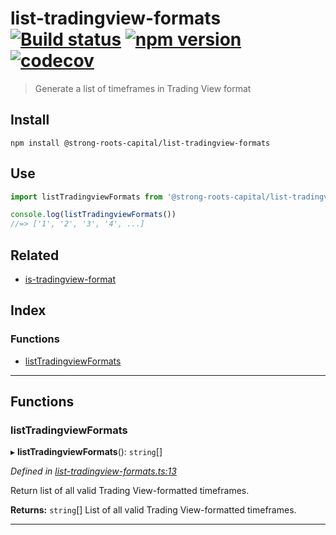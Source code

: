 
list-tradingview-formats [![Build status](https://travis-ci.org/strong-roots-capital/list-tradingview-formats.svg?branch=master)](https://travis-ci.org/strong-roots-capital/list-tradingview-formats) [![npm version](https://img.shields.io/npm/v/@strong-roots-capital/list-tradingview-formats.svg)](https://npmjs.org/package/@strong-roots-capital/list-tradingview-formats) [![codecov](https://codecov.io/gh/strong-roots-capital/list-tradingview-formats/branch/master/graph/badge.svg)](https://codecov.io/gh/strong-roots-capital/list-tradingview-formats)
=======================================================================================================================================================================================================================================================================================================================================================================================================================================================================================================================================================================

> Generate a list of timeframes in Trading View format

Install
-------

```shell
npm install @strong-roots-capital/list-tradingview-formats
```

Use
---

```typescript
import listTradingviewFormats from '@strong-roots-capital/list-tradingview-formats'

console.log(listTradingviewFormats())
//=> ['1', '2', '3', '4', ...]
```

Related
-------

*   [is-tradingview-format](https://github.com/strong-roots-capital/is-tradingview-format)

## Index

### Functions

* [listTradingviewFormats](#listtradingviewformats)

---

## Functions

<a id="listtradingviewformats"></a>

###  listTradingviewFormats

▸ **listTradingviewFormats**(): `string`[]

*Defined in [list-tradingview-formats.ts:13](https://github.com/strong-roots-capital/list-tradingview-formats/blob/fb272d7/src/list-tradingview-formats.ts#L13)*

Return list of all valid Trading View-formatted timeframes.

**Returns:** `string`[]
List of all valid Trading View-formatted timeframes.

___

